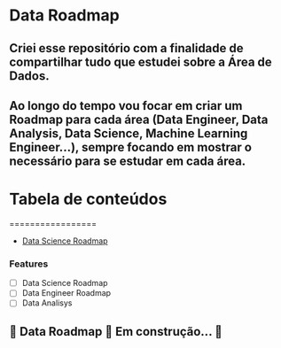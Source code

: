 # Data Roadmap

## Criei esse repositório com a finalidade de compartilhar tudo que estudei sobre a Área de Dados.
## Ao longo do tempo vou focar em criar um Roadmap para cada área (Data Engineer, Data Analysis, Data Science, Machine Learning Engineer...), sempre focando em mostrar o necessário para se estudar em cada área.


# Tabela de conteúdos
=================
<!--ts-->
   * [Data Science Roadmap]([#Sobre](https://github.com/Math-Muniz/Data-Roadmap/tree/main/Data-Science-Roadmap))
<!--te-->

### Features

- [ ] Data Science Roadmap
- [ ] Data Engineer Roadmap
- [ ] Data Analisys

## 🚧  Data Roadmap 🚀 Em construção...  🚧
